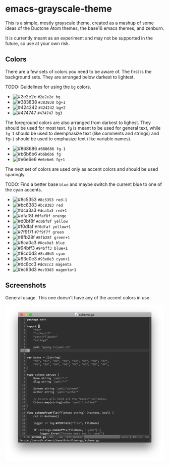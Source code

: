 # emacs-grayscale-theme

This is a simple, mostly grayscale theme, created as a mashup of some ideas of
the Duotone Atom themes, the base16 emacs themes, and zenburn.

It is currently meant as an experiment and may not be supported in the future,
so use at your own risk.

## Colors

There are a few sets of colors you need to be aware of. The first is the
background sets. They are arranged below darkest to lightest.

TODO: Guidelines for using the `bg` colors.

* ![#2e2e2e](https://placehold.it/15/2e2e2e/000000?text=+) `#2e2e2e bg`
* ![#383838](https://placehold.it/15/383838/000000?text=+) `#383838 bg+1`
* ![#424242](https://placehold.it/15/424242/000000?text=+) `#424242 bg+2`
* ![#474747](https://placehold.it/15/474747/000000?text=+) `#474747 bg3`

The foreground colors are also arranged from darkest to lighest. They should be
used for most text. `fg` is meant to be used for general text, while `fg-1`
should be used to deemphasize text (like comments and strings) and `fg+1` should
be used to emphasize text (like variable names).

* ![#868686](https://placehold.it/15/868686/000000?text=+) `#868686 fg-1`
* ![#b6b6b6](https://placehold.it/15/b6b6b6/000000?text=+) `#b6b6b6 fg`
* ![#e6e6e6](https://placehold.it/15/e6e6e6/000000?text=+) `#e6e6e6 fg+1`

The next set of colors are used only as accent colors and should be used
sparingly.

TODO: Find a better base `blue` and maybe switch the current blue to
one of the cyan accents.

* ![#8c5353](https://placehold.it/15/8c5353/000000?text=+) `#8c5353 red-1`
* ![#bc8383](https://placehold.it/15/bc8383/000000?text=+) `#bc8383 red`
* ![#dca3a3](https://placehold.it/15/dca3a3/000000?text=+) `#dca3a3 red+1`
* ![#dfaf8f](https://placehold.it/15/dfaf8f/000000?text=+) `#dfaf8f orange`
* ![#d0bf8f](https://placehold.it/15/d0bf8f/000000?text=+) `#d0bf8f yellow`
* ![#f0dfaf](https://placehold.it/15/f0dfaf/000000?text=+) `#f0dfaf yellow+1`
* ![#7f9f7f](https://placehold.it/15/7f9f7f/000000?text=+) `#7f9f7f green`
* ![#8fb28f](https://placehold.it/15/8fb28f/000000?text=+) `#8fb28f green+1`
* ![#6ca0a3](https://placehold.it/15/6ca0a3/000000?text=+) `#6ca0a3 blue`
* ![#94bff3](https://placehold.it/15/94bff3/000000?text=+) `#94bff3 blue+1`
* ![#8cd0d3](https://placehold.it/15/8cd0d3/000000?text=+) `#8cd0d3 cyan`
* ![#93e0e3](https://placehold.it/15/93e0e3/000000?text=+) `#93e0e3 cyan+1`
* ![#dc8cc3](https://placehold.it/15/dc8cc3/000000?text=+) `#dc8cc3 magenta`
* ![#ec93d3](https://placehold.it/15/ec93d3/000000?text=+) `#ec93d3 magenta+1`

## Screenshots

General usage. This one doesn't have any of the accent colors in use.

![Screenshot 1](screenshot1.png)
